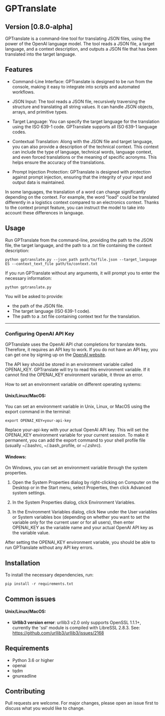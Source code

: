 
# GPTranslate

## Version [0.8.0-alpha]

GPTranslate is a command-line tool for translating JSON files, using the power of the OpenAI language model. The tool reads a JSON file, a target language, and a context description, and outputs a JSON file that has been translated into the target language.

## Features

- Command-Line Interface: GPTranslate is designed to be run from the console, making it easy to integrate into scripts and automated workflows.

- JSON Input: The tool reads a JSON file, recursively traversing the structure and translating all string values. It can handle JSON objects, arrays, and primitive types.

- Target Language: You can specify the target language for the translation using the ISO 639-1 code. GPTranslate supports all ISO 639-1 language codes.

- Contextual Translation: Along with the JSON file and target language, you can also provide a description of the technical context. This context can include the type of language, technical words, language context, and even forced translations or the meaning of specific acronyms. This helps ensure the accuracy of the translations.

- Prompt Injection Protection: GPTranslate is designed with protection against prompt injection, ensuring that the integrity of your input and output data is maintained.

In some languages, the translation of a word can change significantly depending on the context. For example, the word "load" could be translated differently in a logistics context compared to an electronics context. Thanks to the context prompt feature, you can instruct the model to take into account these differences in language.

## Usage

Run GPTranslate from the command-line, providing the path to the JSON file, the target language, and the path to a .txt file containing the context description:

`python gptranslate.py --json_path path/to/file.json --target_language ES --context_text_file path/to/context.txt`

If you run GPTranslate without any arguments, it will prompt you to enter the necessary information:

`python gptranslate.py`

You will be asked to provide:

- the path of the JSON file.
- The target language (ISO 639-1 code).
- The path to a .txt file containing context text for the translation.

---
### Configuring OpenAI API Key

GPTranslate uses the OpenAI API chat completions for translate texts. Therefore, it requires an API key to work. If you do not have an API key, you can get one by signing up on the [OpenAI website](https://platform.openai.com/signup).

The API key should be stored in an environment variable called OPENAI_KEY. GPTranslate will try to read this environment variable. If it cannot find the OPENAI_KEY environment variable, it throw an error.

How to set an environment variable on different operating systems:

#### Unix/Linux/MacOS:

You can set an environment variable in Unix, Linux, or MacOS using the export command in the terminal:

`export OPENAI_KEY=your-api-key`

Replace your-api-key with your actual OpenAI API key. This will set the OPENAI_KEY environment variable for your current session. To make it permanent, you can add the export command to your shell profile file (usually ~/.bashrc, ~/.bash_profile, or ~/.zshrc).

#### Windows:

On Windows, you can set an environment variable through the system properties.

1. Open the System Properties dialog by right-clicking on Computer on the Desktop or in the Start menu, select Properties, then click Advanced system settings.

2. In the System Properties dialog, click Environment Variables.

3. In the Environment Variables dialog, click New under the User variables or System variables box (depending on whether you want to set the variable only for the current user or for all users), then enter OPENAI_KEY as the variable name and your actual OpenAI API key as the variable value.

After setting the OPENAI_KEY environment variable, you should be able to run GPTranslate without any API key errors.

## Installation

To install the necessary dependencies, run:

`pip install -r requirements.txt`

## Common issues

#### Unix/Linux/MacOS:

- **Urllib3 version error**: 
urllib3 v2.0 only supports OpenSSL 1.1.1+, currently the 'ssl' module is compiled with LibreSSL 2.8.3. 
See: https://github.com/urllib3/urllib3/issues/2168




## Requirements

- Python 3.6 or higher
- openai
- tqdm
- gnureadline


## Contributing

Pull requests are welcome. For major changes, please open an issue first to discuss what you would like to change.